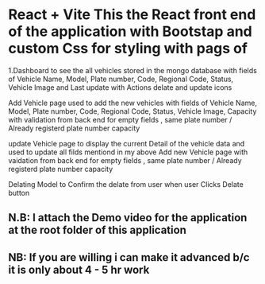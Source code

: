 # React + Vite This the React front end of the application with Bootstap and custom Css for styling with pags of


1.Dashboard to see the all vehicles stored in the mongo database with fields of Vehicle Name, Model, Plate number, Code, Regional Code, Status, Vehicle Image and Last update with Actions delate and update icons

Add Vehicle page used to add the new vehicles with fields of Vehicle Name, Model, Plate number, Code, Regional Code, Status, Vehicle Image, Capacity with validation from back end for empty fields , same plate number / Already registerd plate number capacity

update Vehicle page to display the current Detail of the vehicle data and used to update all filds mentiond in my above Add new Vehicle page with vaidation from back end for empty fields , same plate number / Already registerd plate number capacity

Delating Model to Confirm the delate from user when user Clicks Delate button

## N.B: I attach the Demo video for the application at the root folder of this application

## NB: If you are willing i can make it advanced b/c it is only about 4 - 5 hr work
